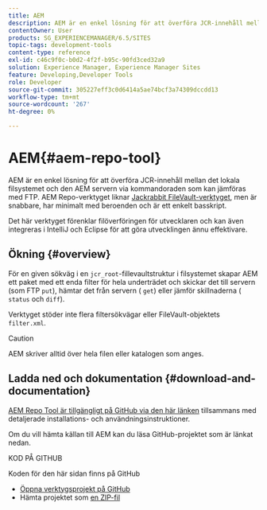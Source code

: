 ```yaml
---
title: AEM
description: AEM är en enkel lösning för att överföra JCR-innehåll mellan det lokala filsystemet och den AEM servern via kommandoraden som kan jämföras med FTP. AEM liknar Jacka-kanins FileVault-verktyg, men är snabbare, har minimalt med beroenden och är ett enkelt basskript.
contentOwner: User
products: SG_EXPERIENCEMANAGER/6.5/SITES
topic-tags: development-tools
content-type: reference
exl-id: c46c9f0c-b0d2-4f2f-b95c-90fd3ced32a9
solution: Experience Manager, Experience Manager Sites
feature: Developing,Developer Tools
role: Developer
source-git-commit: 305227eff3c0d6414a5ae74bcf3a74309dccdd13
workflow-type: tm+mt
source-wordcount: '267'
ht-degree: 0%

---
```


# AEM{#aem-repo-tool}

AEM är en enkel lösning för att överföra JCR-innehåll mellan det lokala filsystemet och den AEM servern via kommandoraden som kan jämföras med FTP. AEM Repo-verktyget liknar [Jackrabbit FileVault-verktyget](/help/sites-developing/ht-vlttool.md), men är snabbare, har minimalt med beroenden och är ett enkelt basskript.

Det här verktyget förenklar filöverföringen för utvecklaren och kan även integreras i IntelliJ och Eclipse för att göra utvecklingen ännu effektivare.

## Ökning {#overview}

För en given sökväg i en `jcr_root`-fillevaultstruktur i filsystemet skapar AEM ett paket med ett enda filter för hela underträdet och skickar det till servern (som FTP `put`), hämtar det från servern ( `get`) eller jämför skillnaderna ( `status` och `diff`).

Verktyget stöder inte flera filtersökvägar eller FileVault-objektets `filter.xml`.

>[!CAUTION]
>
>AEM skriver alltid över hela filen eller katalogen som anges.

## Ladda ned och dokumentation {#download-and-documentation}

[AEM Repo Tool är tillgängligt på GitHub via den här länken](https://github.com/Adobe-Marketing-Cloud/tools/tree/master/repo) tillsammans med detaljerade installations- och användningsinstruktioner.

Om du vill hämta källan till AEM kan du läsa GitHub-projektet som är länkat nedan.

KOD PÅ GITHUB

Koden för den här sidan finns på GitHub

* [Öppna verktygsprojekt på GitHub](https://github.com/Adobe-Marketing-Cloud/tools)
* Hämta projektet som [en ZIP-fil](https://github.com/Adobe-Marketing-Cloud/tools/archive/master.zip)
